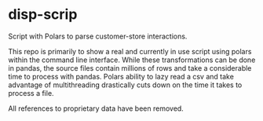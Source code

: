 # disp-scrip
Script with Polars to parse customer-store interactions.

This repo is primarily to show a real and currently in use script using polars within the command line interface.
While these transformations can be done in pandas, the source files contain millions of rows and take a considerable time to process with pandas.
Polars ability to lazy read a csv and take advantage of multithreading drastically cuts down on the time it takes to process a file.

All references to proprietary data have been removed.
